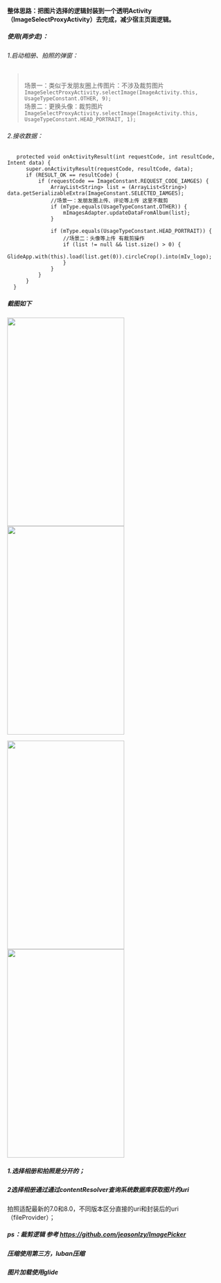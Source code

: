 
#### 整体思路：把图片选择的逻辑封装到一个透明Activity（ImageSelectProxyActivity）去完成，减少宿主页面逻辑。
##### 使用(两步走)：
###### 1.启动相册、拍照的弹窗：
>  <br>场景一：类似于发朋友圈上传图片：不涉及裁剪图片</br>
         ```ImageSelectProxyActivity.selectImage(ImageActivity.this, UsageTypeConstant.OTHER, 9); ```
>  <br>场景二：更换头像：裁剪图片</br>
         ```ImageSelectProxyActivity.selectImage(ImageActivity.this, UsageTypeConstant.HEAD_PORTRAIT, 1); ```
###### 2.接收数据：
  ```@Override
     protected void onActivityResult(int requestCode, int resultCode, Intent data) {
        super.onActivityResult(requestCode, resultCode, data);
        if (RESULT_OK == resultCode) {
            if (requestCode == ImageConstant.REQUEST_CODE_IAMGES) {
                ArrayList<String> list = (ArrayList<String>) data.getSerializableExtra(ImageConstant.SELECTED_IAMGES);
                //场景一：发朋友圈上传、评论等上传 这里不裁剪
                if (mType.equals(UsageTypeConstant.OTHER)) {
                    mImagesAdapter.updateDataFromAlbum(list);
                }
  
                if (mType.equals(UsageTypeConstant.HEAD_PORTRAIT)) {
                    //场景二：头像等上传 有裁剪操作
                    if (list != null && list.size() > 0) {
                        GlideApp.with(this).load(list.get(0)).circleCrop().into(mIv_logo);
                    }
                }
            }
        }
    }
 ```


##### 截图如下

<img src="https://github.com/docwei2050/TakePhotoandPickerImage/blob/master/screenshot/Screenshot_20181028-003555.png" width=270 height=480 />  <img src="https://github.com/docwei2050/TakePhotoandPickerImage/blob/master/screenshot/Screenshot_20181028-003559.png" width=270 height=480 />

<img src="https://github.com/docwei2050/TakePhotoandPickerImage/blob/master/screenshot/Screenshot_20181028-003614.png" width=270 height=480 />  <img src="https://github.com/docwei2050/TakePhotoandPickerImage/blob/master/screenshot/Screenshot_20181028-003642.png" width=270 height=480 />


##### 1.选择相册和拍照是分开的；
##### 2选择相册通过通过contentResolver查询系统数据库获取图片的uri
拍照适配最新的7.0和8.0，不同版本区分直接的uri和封装后的uri（fileProvider）；

##### ps：裁剪逻辑 参考 https://github.com/jeasonlzy/ImagePicker
##### 压缩使用第三方，luban压缩
##### 图片加载使用glide



